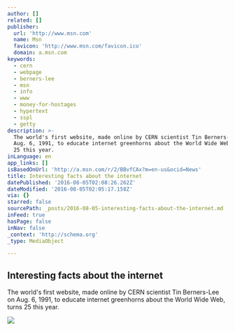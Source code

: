 ```yaml
---
author: []
related: []
publisher:
  url: 'http://www.msn.com'
  name: Msn
  favicon: 'http://www.msn.com/favicon.ico'
  domain: a.msn.com
keywords:
  - cern
  - webpage
  - berners-lee
  - msn
  - info
  - www
  - money-for-hostages
  - hypertext
  - sspl
  - getty
description: >-
  The world's first website, made online by CERN scientist Tin Berners-Lee on
  Aug. 6, 1991, to educate internet greenhorns about the World Wide Web, turns
  25 this year.
inLanguage: en
app_links: []
isBasedOnUrl: 'http://a.msn.com/r/2/BBvfCAx?m=en-us&ocid=News'
title: Interesting facts about the internet
datePublished: '2016-08-05T02:08:26.262Z'
dateModified: '2016-08-05T02:05:17.158Z'
via: {}
starred: false
sourcePath: _posts/2016-08-05-interesting-facts-about-the-internet.md
inFeed: true
hasPage: false
inNav: false
_context: 'http://schema.org'
_type: MediaObject

---
```

<article style=""><h1>Interesting facts about the internet</h1><p>The world's first website, made online by CERN scientist Tin Berners-Lee on Aug. 6, 1991, to educate internet greenhorns about the World Wide Web, turns 25 this year.</p><img src="http://img-s-msn-com.akamaized.net/tenant/amp/entityid/BBva0v9.img?h=373&amp;w=624&amp;m=6&amp;q=60&amp;o=t&amp;l=f" /></article>